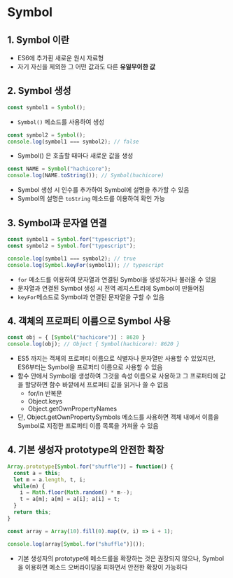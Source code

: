 Symbol
========

## 1. Symbol 이란

- ES6에 추가횐 새로운 원시 자료형
- 자기 자신을 제외한 그 어떤 값과도 다른 **유일무이한 값**


## 2. Symbol 생성

```js
const symbol1 = Symbol();
```
- `Symbol()` 메소드를 사용하여 생성

```js
const symbol2 = Symbol();
console.log(symbol1 === symbol2); // false
```
- Symbol() 은 호출할 때마다 새로운 값을 생성

```js
const NAME = Symbol("hachicore");
console.log(NAME.toString()); // Symbol(hachicore)
```
- Symbol 생성 시 인수를 추가하여 Symbol에 설명을 추가할 수 있음
- Symbol의 설명은 `toString` 메소드를 이용하여 확인 가능


## 3. Symbol과 문자열 연결

```js
const symbol1 = Symbol.for("typescript");
const symbol2 = Symbol.for("typescript");

console.log(symbol1 === symbol2); // true
console.log(Symbol.keyFor(symbol1)); // typescript
```
- `for` 메소드를 이용하여 문자열과 연결된 Symbol을 생성하거나 불러올 수 있음
- 문자열과 연결된 Symbol 생성 시 전역 레지스트리에 Symbol이 만들어짐
- `keyFor`메소드로 Symbol과 연결된 문자열을 구할 수 있음


## 4. 객체의 프로퍼티 이름으로 Symbol 사용

```js
const obj = { [Symbol("hachicore")] : 8620 }
console.log(obj); // Object { Symbol(hachicore): 8620 }
```

- ES5 까지는 객체의 프로퍼티 이름으로 식별자나 문자열만 사용할 수 있었지만, ES6부터는 Symbol을 프로퍼티 이름으로 사용할 수 있음
- 함수 안에서 Symbol을 생성하여 그것을 속성 이름으로 사용하고 그 프로퍼티에 값을 할당하면 함수 바깥에서 프로퍼티 값을 읽거나 쓸 수 없음
  - for/in 반복문
  - Object.keys
  - Object.getOwnPropertyNames
- 단, Object.getOwnPropertySymbols 메소드를 사용하면 객체 내에서 이름을 Symbol로 지정한 프로퍼티 이름 목록을 가져올 수 있음


## 4. 기본 생성자 prototype의 안전한 확장

```js
Array.prototype[Symbol.for("shuffle")] = function() {
  const a = this;
  let m = a.length, t, i;
  while(m) {
    i = Math.floor(Math.random() * m--);
    t = a[m]; a[m] = a[i]; a[i] = t;
  }
  return this;
}

const array = Array(10).fill(0).map((v, i) => i + 1);

console.log(array[Symbol.for("shuffle")]());
```

- 기본 생성자의 prototype에 메소드를을 확장하는 것은 권장되지 않으나, Symbol을 이용하면 메소드 오버라이딩을 피하면서 안전한 확장이 가능하다
